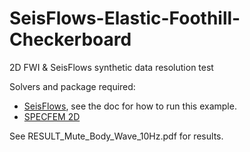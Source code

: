 SeisFlows-Elastic-Foothill-Checkerboard
=========

2D FWI & SeisFlows synthetic data resolution test

Solvers and package required:

- [SeisFlows](https://github.com/niyiyu2316/seisflows), see the doc for how to run this example.
- [SPECFEM 2D](https://github.com/geodynamics/specfem2d)

See RESULT_Mute_Body_Wave_10Hz.pdf for results.